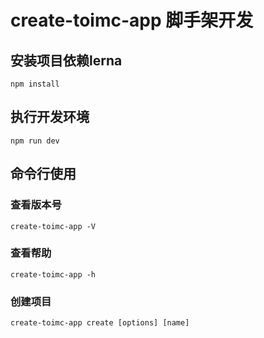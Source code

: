 # create-toimc-app 脚手架开发

## 安装项目依赖lerna

```
npm install
```

## 执行开发环境
```
npm run dev
```

## 命令行使用

### 查看版本号
```
create-toimc-app -V
```

### 查看帮助
```
create-toimc-app -h
```

### 创建项目
```
create-toimc-app create [options] [name]
```

